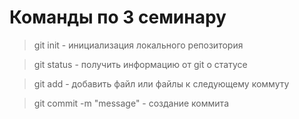 # Команды по 3 семинару

> git init - инициализация локального репозитория

> git status - получить информацию от git о статусе

> git add - добавить файл или файлы к следующему коммуту

> git commit -m "message" - создание коммита
